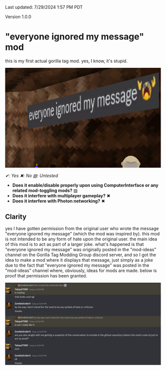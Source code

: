 Last updated: 7/29/2024 1:57 PM PDT

Version 1.0.0

# "everyone ignored my message" mod
this is my first actual gorilla tag mod.
yes, I know, it's stupid.

![thumbnail](/docs/images/thumbnail.png)

_✔: Yes_
_✖: No_
_▧: Untested_
* **Does it enable/disable properly upon using ComputerInterface or any related mod-toggling mods?** ▧
* **Does it interfere with multiplayer gameplay?** ✖
* **Does it interfere with Photon networking?** ✖

## Clarity
yes I have gotten permission from the original user who wrote the message "everyone ignored my message" (which the mod was inspired by). this mod is not intended to be any form of hate upon the original user. the main idea of this mod is to act as part of a larger joke. what's happened is that "everyone ignored my message" was originally posted in the "mod-ideas" channel on the Gorilla Tag Modding Group discord server, and so I got the idea to make a mod where it displays that message, just simply as a joke due to the fact that "everyone ignored my message" was posted in the "mod-ideas" channel where, obviously, ideas for mods are made. below is proof that permission has been granted.

![proof](/docs/images/proof.png)
